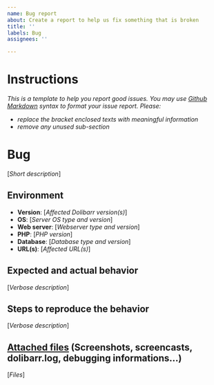 ```yaml
---
name: Bug report
about: Create a report to help us fix something that is broken
title: ''
labels: Bug
assignees: ''

---
```


# Instructions
*This is a template to help you report good issues. You may use [Github Markdown](https://help.github.com/articles/getting-started-with-writing-and-formatting-on-github/) syntax to format your issue report.*
*Please:*
- *replace the bracket enclosed texts with meaningful information*
- *remove any unused sub-section*


# Bug
[*Short description*]

## Environment
- **Version**: [*Affected Dolibarr version(s)*]
- **OS**: [*Server OS type and version*]
- **Web server**: [*Webserver type and version*]
- **PHP**: [*PHP version*]
- **Database**: [*Database type and version*]
- **URL(s)**: [*Affected URL(s)*]

## Expected and actual behavior
[*Verbose description*]

## Steps to reproduce the behavior
[*Verbose description*]

## [Attached files](https://help.github.com/articles/issue-attachments) (Screenshots, screencasts, dolibarr.log, debugging informations…)
[*Files*]
